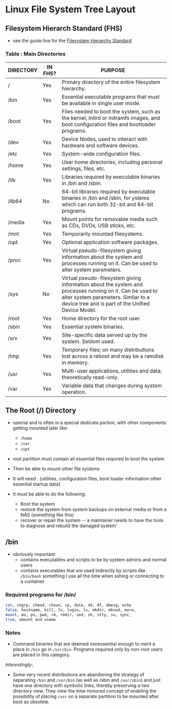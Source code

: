 # Linux File System Tree Layout

## Filesystem Hierarch Standard (FHS)

* see the guide line for the [Filesystem Hierarchy Standard](https://refspecs.linuxfoundation.org/FHS_3.0/fhs-3.0.pdf)

### Table : Main Directories

| DIRECTORY |	IN FHS? |	PURPOSE |
|-----------| --------- | ----------- |
| /	| Yes  | Primary directory of the entire filesystem hierarchy.|
| /bin |Yes |  Essential executable programs that must be available in single user mode.|
| /boot |Yes | Files needed to boot the system, such as the kernel, initrd or initramfs images, and boot configuration files and bootloader programs. |
| /dev | Yes | Device Nodes, used to interact with hardware and software devices.|
| /etc | Yes | System-wide configuration files.|
| /home | Yes | User home directories, including personal settings, files, etc.|
| /lib | Yes | Libraries required by executable binaries in /bin and /sbin.|
| /lib64 | No | 64-bit libraries required by executable binaries in /bin and /sbin, for ystems which can run both 32-bit and 64-bit programs. |
| /media | Yes | Mount points for removable media such as CDs, DVDs, USB sticks, etc.|
| /mnt | Yes | Temporarily mounted filesystems.|
| /opt | Yes | Optional application software packages.|
| /proc| Yes | Virtual pseudo-filesystem giving information about the system and processes running on it. Can be used to alter system parameters.|
| /sys | No | Virtual pseudo-filesystem giving information about the system and processes running on it. Can be used to alter system parameters. Similar to a device tree and is part of the Unified Device Model.|
| /root | Yes | Home directory for the root user.|
| /sbin | Yes | Essential system binaries.|
| /srv | Yes | Site-specific data served up by the system. Seldom used.|
| /tmp | Yes | Temporary files; on many distributions lost across a reboot and may be a ramdisk in memory. |
| /usr | Yes | Multi-user applications, utilities and data; theoretically read-only. |
| /var | Yes | Variable data that changes during system operation. |

## The Root (/) Directory

* special and is often in a special dedicate partion, with other components getting mounted later like:
  * `/home`
  * `/var`
  * `/opt` 

* root partition must contain all essential files required to boot the system 

* Then be able to mount other file systems

* It will need : {utilities, configuration files, boot loader information other essential startup data}

* It must be able to do the following:
  * Boot the system
  * restore the system from system backups on external media or from a NAS (something like this)
  * recover or repair the system -- a maintainer needs to have the tools to diagnose and rebuild the damaged system'


## /bin

* obviously important:
  * contains executables and scripts to be by system admins and normal users
  * contains executables that are used indirectly by scripts like `/bin/bash` something I use all the time when sshing or connecting to a container

### Required programs for /bin/

```bash
cat, chgrp, chmod, chown, cp, date, dd, df, dmesg, echo
false, hostname, kill, ln, login, ls, mkdir, mknod, more,
mount, mv, ps, pwd, rm, rmdir, sed, sh, stty, su, sync,
true, umount and uname
```

### Notes

* Command binaries that are deemed nonessential enough to merit a place in `/bin` go in `/usr/bin`. Programs required only by non-root users are placed in this category.

*Interestingly:*, 

* Some very recent distributions are abandoning the strategy of separating `/bin` and `/usr/bin` (as well as /sbin and `/usr/sbin`) and just have one directory with symbolic links, thereby preserving a two directory view. They view the time-honored concept of enabling the possibility of placing `/usr` on a separate partition to be mounted after boot as obsolete.